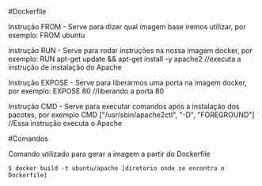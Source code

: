 #Dockerfile

Instrução FROM
	- Serve para dizer qual imagem base iremos utilizar, por exemplo: FROM ubuntu


Instrução RUN
	- Serve para rodar instruções na nossa imagem docker, por exemplo: 
		RUN apt-get update && apt-get install -y apache2 //executa a instrução de instalação do Apache

Instrução EXPOSE
	- Serve para liberarmos uma porta na imagem docker, por exemplo: 
		EXPOSE 80 //liberando a porta 80

Instrução CMD
	- Serve para executar comandos após a instalação dos pacotes, por exemplo 
		CMD ["/usr/sbin/apache2ctl", "-D", "FOREGROUND"] //Essa instrução executa o Apache


#Comandos

Comando utilizado para gerar a imagem a partir do Dockerfile
```ssh
$ docker build -t ubuntu/apache [diretorio onde se encontra o Dockerfile]
```